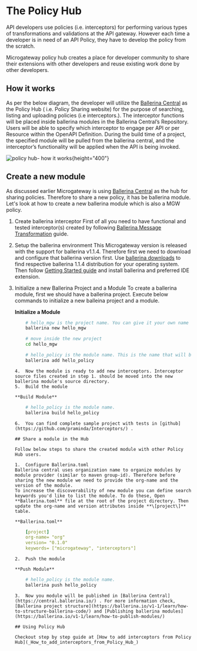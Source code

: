 # The Policy Hub

API developers use policies (i.e. interceptors) for performing various types of transformations and validations at the API gateway. However each time a developer is in need of an API Policy, they have to develop the policy from the scratch.

Microgateway policy hub creates a place for developer community to share their extensions with other developers and reuse existing work done by other developers.

## How it works

As per the below diagram, the developer will utilize the [Ballerina Central](https://central.ballerina.io/) as the Policy Hub ( i.e. Policy Sharing website) for the purpose of searching, listing and uploading policies (i.e interceptors.). The interceptor functions will be placed inside ballerina modules in the Ballerina Central’s Repository. Users will be able to specify which interceptor to engage per API or per Resource within the OpenAPI Definition. During the build time of a project, the specified module will be pulled from the ballerina central, and the interceptor’s functionality will be applied when the API is being invoked.

![policy hub- how it works](img/concepts/policy-hub-how-it-works.png){height="400"}

## Create a new module

As discussed earlier Microgateway is using [Ballerina Central](https://central.ballerina.io/) as the hub for sharing policies. Therefore to share a new policy, it has be ballerina module. Let's look at how to create a new ballerina module which is also a MGW policy.

1.  Create ballerina interceptor
    First of all you need to have functional and tested interceptor(s) created by following [Ballerina Message Transformation](https://docs.wso2.com/display/MG310/Message+Transformation#ballerina-interceptors) guide.
2.  Setup the ballerina environment
    This Microgateway version is released with the support for ballerina v1.1.4. Therefore first we need to download and configure that ballerina version first. Use [ballerina downloads](https://ballerina.io/downloads/archived/) to find respective ballerina 1.1.4 distribution for your operating system. Then follow [Getting Started guide](https://ballerina.io/v1-1/learn/) and install ballerina and preferred IDE extension.
3.  Initialize a new Ballerina Project and a Module
    To create a ballerina module, first we should have a ballerina project. Execute below commands to initialize a new balleina project and a module.

    **Initialize a Module**

    ``` bash
        # hello_mgw is the project name. You can give it your own name
        ballerina new hello_mgw

        # move inside the new project
        cd hello_mgw

        # hello_policy is the module name. This is the name that will be published in the policy hub
        ballerina add hello_policy
    ```

        4.  Now the module is ready to add new interceptors. Interceptor source files created in step 1. should be moved into the new ballerina module's source directory.
        5.  Build the module

        **Build Module**

    ``` bash
        # hello_policy is the module name.
        ballerina build hello_policy
    ```

        6.  You can find complete sample project with tests in [github](https://github.com/praminda/Interceptors/) .

        ## Share a module in the Hub

        Follow below steps to share the created module with other Policy Hub users.

        1.  Configure Ballerina.toml
        Ballerina central uses organization name to organize modules by module provider (similar to maven group-id). Therefore before sharing the new module we need to provide the org-name and the version of the module.
        To increase the discoverability of new module you can define search keywords you'd like to list the module. To do these, Open **Ballerina.toml** file at the root of the project directory. Then update the org-name and version attributes inside **\[project\]** table.

        **Ballerina.toml**

    ``` yml
        [project]
        org-name= "org"
        version= "0.1.0"
        keywords= ["microgateway", "interceptors"]
    ```

        2.  Push the module

        **Push Module**

    ``` bash
        # hello_policy is the module name.
        ballerina push hello_policy
    ```

        3.  Now you module will be published in [Ballerina Central](https://central.ballerina.io/) . For more information check, [Ballerina project structure](https://ballerina.io/v1-1/learn/how-to-structure-ballerina-code/) and [Publishing ballerina modules](https://ballerina.io/v1-1/learn/how-to-publish-modules/)

        ## Using Policy Hub

        Checkout step by step guide at [How to add interceptors from Policy Hub](_How_to_add_interceptors_from_Policy_Hub_)


